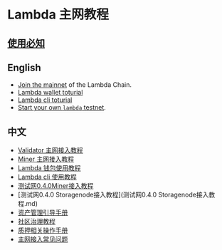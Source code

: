 # Lambda 主网教程

## [使用必知](must-known-cn.md)


## English
- [Join the mainnet](./docs/join-mainnet.md) of the Lambda Chain.
- [Lambda wallet toturial](./Lambda-wallet-instructions.md)
- [Lambda cli toturial](./docs/lambdacli/README.md)
- [Start your own `lambda` testnet](./docs/deploy-testnet.md).


## 中文
- [Validator 主网接入教程](./主网接入教程(Validator).md)
- [Miner 主网接入教程](./主网接入流程(Miner).md)
- [Lambda 钱包使用教程](./Lambda钱包使用说明.md)
- [Lambda cli 使用教程](./docs/lambdacli/README.md)
- [测试网0.4.0Miner接入教程](测试网0.4.0Miner接入教程.md)
- [测试网0.4.0 Storagenode接入教程](测试网0.4.0 Storagenode接入教程.md)
- [资产管理引导手册](./资产管理引导手册.md)
- [社区治理教程](./governance.md)
- [质押相关操作手册](./质押相关操作手册.md)
- [主网接入常见问题](FAQ.md)
